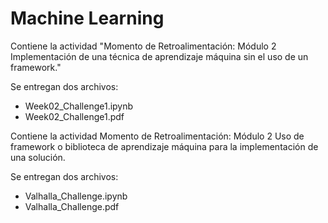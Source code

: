 # Machine Learning

Contiene  la actividad "Momento de Retroalimentación: Módulo 2 Implementación de una técnica de aprendizaje máquina sin el uso de un framework."

Se entregan dos archivos:
- Week02_Challenge1.ipynb
- Week02_Challenge1.pdf

Contiene  la actividad Momento de Retroalimentación: Módulo 2 Uso de framework o biblioteca de aprendizaje máquina para la implementación de una solución. 

Se entregan dos archivos:
- Valhalla_Challenge.ipynb
- Valhalla_Challenge.pdf

